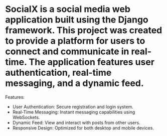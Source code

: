 # SocialX is a social media web application built using the Django framework. This project was created to provide a platform for users to connect and communicate in real-time. The application features user authentication, real-time messaging, and a dynamic feed.

Features:
- User Authentication: Secure registration and login system.
- Real-Time Messaging: Instant messaging capabilities using WebSockets.
- Dynamic Feed: View and interact with posts from other users.
- Responsive Design: Optimized for both desktop and mobile devices.